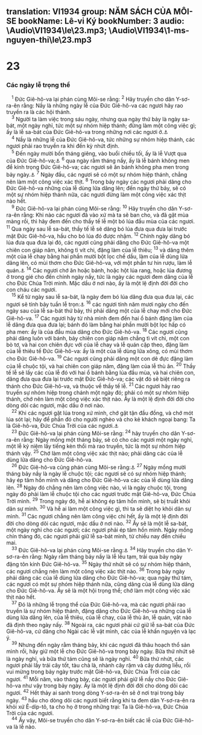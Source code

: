 translation: VI1934
group: NĂM SÁCH CỦA MÔI-SE
bookName: Lê-vi Ký 
bookNumber: 3
audio: \Audio\VI1934\le\23.mp3; \Audio\VI1934\1-ms-nguyen-thi\le\23.mp3
-------

<div class="title"><h1>23</h1><h3>Các ngày lễ trọng thể</h3></div>
<span class="verse le_23_1"> <sup>1</sup> Đức Giê-hô-va lại phán cùng Môi-se rằng: </span>
<span class="verse le_23_2"><sup>2</sup> Hãy truyền cho dân Y-sơ-ra-ên rằng: Nầy là những ngày lễ của Đức Giê-hô-va các ngươi hãy rao truyền ra là các hội thánh. <br/></span>
<span class="verse le_23_3"> <sup>3</sup> Người ta làm việc trong sáu ngày, nhưng qua ngày thứ bảy là ngày sa-bát, một ngày nghỉ, tức một sự nhóm hiệp thánh; đừng làm một công việc gì; ấy là lễ sa-bát của Đức Giê-hô-va trong những nơi các ngươi ở.<a data-toggle="tooltip" data-placement="bottom" title="Xu 20:8-10; 23:12; 31:15; 34:21; 35:2; Phu 5:12-14">⚓</a><br/></span>
<span class="verse le_23_4"> <sup>4</sup> Nầy là những lễ của Đức Giê-hô-va, tức những sự nhóm hiệp thánh, các ngươi phải rao truyền ra khi đến kỳ nhứt định. <br/></span>
<span class="verse le_23_5"> <sup>5</sup> Đến ngày mười bốn tháng giêng, vào buổi chiều tối, ấy là lễ Vượt qua của Đức Giê-hô-va;<a data-toggle="tooltip" data-placement="bottom" title="Xu 12:1-13; Phu 16:1-2">⚓</a></span>
<span class="verse le_23_6"><sup>6</sup> qua ngày rằm tháng nầy, ấy là lễ bánh không men để kính trọng Đức Giê-hô-va; các ngươi sẽ ăn bánh không pha men trong bảy ngày.<a data-toggle="tooltip" data-placement="bottom" title="Xu 12:14-20; 23:15; 34:18; Phu 16:3-8">⚓</a></span>
<span class="verse le_23_7"><sup>7</sup> Ngày đầu, các ngươi sẽ có một sự nhóm hiệp thánh, chẳng nên làm một công việc xác thịt. </span>
<span class="verse le_23_8"><sup>8</sup> Trong bảy ngày các ngươi phải dâng cho Đức Giê-hô-va những của lễ dùng lửa dâng lên; đến ngày thứ bảy, sẽ có một sự nhóm hiệp thánh nữa, các ngươi đừng làm một công việc xác thịt nào hết. <br/></span>
<span class="verse le_23_9"> <sup>9</sup> Đức Giê-hô-va lại phán cùng Môi-se rằng: </span>
<span class="verse le_23_10"><sup>10</sup> Hãy truyền cho dân Y-sơ-ra-ên rằng: Khi nào các ngươi đã vào xứ mà ta sẽ ban cho, và đã gặt mùa màng rồi, thì hãy đem đến cho thầy tế lễ một bó lúa đầu mùa của các ngươi. </span>
<span class="verse le_23_11"><sup>11</sup> Qua ngày sau lễ sa-bát, thầy tế lễ sẽ dâng bó lúa đưa qua đưa lại trước mặt Đức Giê-hô-va, hầu cho bó lúa đó được nhậm. </span>
<span class="verse le_23_12"><sup>12</sup> Chính ngày dâng bó lúa đưa qua đưa lại đó, các ngươi cũng phải dâng cho Đức Giê-hô-va một chiên con giáp năm, không tì vít chi, đặng làm của lễ thiêu; </span>
<span class="verse le_23_13"><sup>13</sup> và dâng thêm một của lễ chay bằng hai phần mười bột lọc chế dầu, làm của lễ dùng lửa dâng lên, có mùi thơm cho Đức Giê-hô-va, với một phần tư hin rượu, làm lễ quán.<a data-toggle="tooltip" data-placement="bottom" title="Hãy xem đoạn 14:10; và đoạn 19:36">⚓</a></span>
<span class="verse le_23_14"><sup>14</sup> Các ngươi chớ ăn hoặc bánh, hoặc hột lúa rang, hoặc lúa đương ở trong gié cho đến chính ngày nầy, tức là ngày các ngươi đem dâng của lễ cho Đức Chúa Trời mình. Mặc dầu ở nơi nào, ấy là một lệ định đời đời cho con cháu các ngươi. <br/></span>
<span class="verse le_23_15"> <sup>15</sup> Kể từ ngày sau lễ sa-bát, là ngày đem bó lúa dâng đưa qua đưa lại, các ngươi sẽ tính bảy tuần lễ trọn:<a data-toggle="tooltip" data-placement="bottom" title="Xu 23:16; 34:22; Phu 16:9-12">⚓</a></span>
<span class="verse le_23_16"><sup>16</sup> các ngươi tính năm mươi ngày cho đến ngày sau của lễ sa-bát thứ bảy, thì phải dâng một của lễ chay mới cho Đức Giê-hô-va. </span>
<span class="verse le_23_17"><sup>17</sup> Các ngươi hãy từ nhà mình đem đến hai ổ bánh đặng làm của lễ dâng đưa qua đưa lại; bánh đó làm bằng hai phần mười bột lọc hấp có pha men: ấy là của đầu mùa dâng cho Đức Giê-hô-va. </span>
<span class="verse le_23_18"><sup>18</sup> Các ngươi cũng phải dâng luôn với bánh, bảy chiên con giáp năm chẳng tì vít chi, một con bò tơ, và hai con chiên đực với của lễ chay và lễ quán cặp theo, đặng làm của lễ thiêu tế Đức Giê-hô-va: ấy là một của lễ dùng lửa xông, có mùi thơm cho Đức Giê-hô-va. </span>
<span class="verse le_23_19"><sup>19</sup> Các ngươi cũng phải dâng một con dê đực đặng làm của lễ chuộc tội, và hai chiên con giáp năm, đặng làm của lễ thù ân. </span>
<span class="verse le_23_20"><sup>20</sup> Thầy tế lễ sẽ lấy các của lễ đó với hai ổ bánh bằng lúa đầu mùa, và hai chiên con, dâng đưa qua đưa lại trước mặt Đức Giê-hô-va; các vật đó sẽ biệt riêng ra thánh cho Đức Giê-hô-va, và thuộc về thầy tế lễ. </span>
<span class="verse le_23_21"><sup>21</sup> Các ngươi hãy rao truyền sự nhóm hiệp trong chánh một ngày đó; phải có một sự nhóm hiệp thánh, chớ nên làm một công việc xác thịt nào. Ấy là một lệ định đời đời cho dòng dõi các ngươi, mặc dầu ở nơi nào. <br/></span>
<span class="verse le_23_22"> <sup>22</sup> Khi các ngươi gặt lúa trong xứ mình, chớ gặt tận đầu đồng, và chớ mót lúa sót lại; hãy để phần đó cho người nghèo và cho kẻ khách ngoại bang: Ta là Giê-hô-va, Đức Chúa Trời của các ngươi.<a data-toggle="tooltip" data-placement="bottom" title="Le 19:9-10; Phu 24:19-22">⚓</a><br/></span>
<span class="verse le_23_23"> <sup>23</sup> Đức Giê-hô-va lại phán cùng Môi-se rằng: </span>
<span class="verse le_23_24"><sup>24</sup> hãy truyền cho dân Y-sơ-ra-ên rằng: Ngày mồng một tháng bảy, sẽ có cho các ngươi một ngày nghỉ, một lễ kỷ niệm lấy tiếng kèn thổi mà rao truyền, tức là một sự nhóm hiệp thánh vậy. </span>
<span class="verse le_23_25"><sup>25</sup> Chớ làm một công việc xác thịt nào; phải dâng các của lễ dùng lửa dâng cho Đức Giê-hô-va. <br/></span>
<span class="verse le_23_26"> <sup>26</sup> Đức Giê-hô-va cũng phán cùng Môi-se rằng:<a data-toggle="tooltip" data-placement="bottom" title="Le 16:29-34">⚓</a></span>
<span class="verse le_23_27"><sup>27</sup> Ngày mồng mười tháng bảy nầy là ngày lễ chuộc tội; các ngươi sẽ có sự nhóm hiệp thánh; hãy ép tâm hồn mình và dâng cho Đức Giê-hô-va các của lễ dùng lửa dâng lên. </span>
<span class="verse le_23_28"><sup>28</sup> Ngày đó chẳng nên làm công việc nào, vì là ngày chuộc tội, trong ngày đó phải làm lễ chuộc tội cho các ngươi trước mặt Giê-hô-va, Đức Chúa Trời mình. </span>
<span class="verse le_23_29"><sup>29</sup> Trong ngày đó, hễ ai không ép tâm hồn mình, sẽ bị truất khỏi dân sự mình. </span>
<span class="verse le_23_30"><sup>30</sup> Và hễ ai làm một công việc gì, thì ta sẽ diệt họ khỏi dân sự mình. </span>
<span class="verse le_23_31"><sup>31</sup> Các ngươi chẳng nên làm công việc chi hết, ấy là một lệ định đời đời cho dòng dõi các ngươi, mặc dầu ở nơi nào. </span>
<span class="verse le_23_32"><sup>32</sup> Ấy sẽ là một lễ sa-bát, một ngày nghỉ cho các ngươi; các ngươi phải ép tâm hồn mình. Ngày mồng chín tháng đó, các ngươi phải giữ lễ sa-bát mình, từ chiều nay đến chiều mai. <br/></span>
<span class="verse le_23_33"> <sup>33</sup> Đức Giê-hô-va lại phán cùng Môi-se rằng:<a data-toggle="tooltip" data-placement="bottom" title="Phu 16:13-15">⚓</a></span>
<span class="verse le_23_34"><sup>34</sup> Hãy truyền cho dân Y-sơ-ra-ên rằng: Ngày rằm tháng bảy nầy là lễ lều tạm, trải qua bảy ngày đặng tôn kính Đức Giê-hô-va. </span>
<span class="verse le_23_35"><sup>35</sup> Ngày thứ nhứt sẽ có sự nhóm hiệp thánh, các ngươi chẳng nên làm một công việc xác thịt nào. </span>
<span class="verse le_23_36"><sup>36</sup> Trong bảy ngày phải dâng các của lễ dùng lửa dâng cho Đức Giê-hô-va; qua ngày thứ tám, các ngươi có một sự nhóm hiệp thánh nữa, cũng dâng của lễ dùng lửa dâng cho Đức Giê-hô-va. Ấy sẽ là một hội trọng thể; chớ làm một công việc xác thịt nào hết. <br/></span>
<span class="verse le_23_37"> <sup>37</sup> Đó là những lễ trọng thể của Đức Giê-hô-va, mà các ngươi phải rao truyền là sự nhóm hiệp thánh, đặng dâng cho Đức Giê-hô-va những của lễ dùng lửa dâng lên, của lễ thiêu, của lễ chay, của lễ thù ân, lễ quán, vật nào đã định theo ngày nấy. </span>
<span class="verse le_23_38"><sup>38</sup> Ngoài ra, các ngươi phải cứ giữ lễ sa-bát của Đức Giê-hô-va, cứ dâng cho Ngài các lễ vật mình, các của lễ khấn nguyện và lạc ý. <br/></span>
<span class="verse le_23_39"> <sup>39</sup> Nhưng đến ngày rằm tháng bảy, khi các ngươi đã thâu hoạch thổ sản mình rồi, hãy giữ một lễ cho Đức Giê-hô-va trong bảy ngày. Bữa thứ nhứt sẽ là ngày nghỉ, và bữa thứ tám cũng sẽ là ngày nghỉ. </span>
<span class="verse le_23_40"><sup>40</sup> Bữa thứ nhứt, các ngươi phải lấy trái cây tốt, tàu chà là, nhành cây rậm và cây dương liễu, rồi vui mừng trong bảy ngày trước mặt Giê-hô-va, Đức Chúa Trời của các ngươi. </span>
<span class="verse le_23_41"><sup>41</sup> Mỗi năm, vào tháng bảy, các ngươi phải giữ lễ nầy cho Đức Giê-hô-va như vậy trong bảy ngày. Ấy là một lệ định đời đời cho dòng dõi các ngươi. </span>
<span class="verse le_23_42"><sup>42</sup> Hết thảy ai sanh trong dòng Y-sơ-ra-ên sẽ ở nơi trại trong bảy ngày. </span>
<span class="verse le_23_43"><sup>43</sup> hầu cho dòng dõi các ngươi biết rằng khi ta đem dân Y-sơ-ra-ên ra khỏi xứ Ê-díp-tô, ta cho họ ở trong những trại: Ta là Giê-hô-va, Đức Chúa Trời của các ngươi. <br/></span>
<span class="verse le_23_44"> <sup>44</sup> Ấy vậy, Môi-se truyền cho dân Y-sơ-ra-ên biết các lễ của Đức Giê-hô-va là lễ nào. <br/></span>
